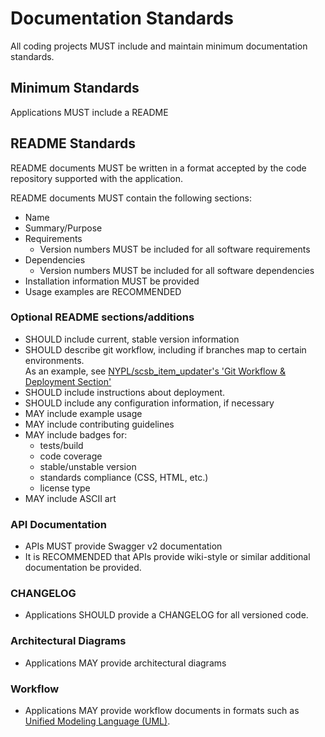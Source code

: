 # Documentation Standards

All coding projects MUST include and maintain minimum documentation standards.

## Minimum Standards

Applications MUST include a README

## README Standards

README documents MUST be written in a format accepted by the code
repository supported with the application.

README documents MUST contain the following sections:

- Name
- Summary/Purpose
- Requirements
    - Version numbers MUST be included for all software requirements
- Dependencies
    - Version numbers MUST be included for all software dependencies
- Installation information MUST be provided
- Usage examples are RECOMMENDED

### Optional README sections/additions

- SHOULD include current, stable version information
- SHOULD describe git workflow, including if branches map to certain environments.  
  As an example, see [NYPL/scsb_item_updater's 'Git Workflow & Deployment Section'](https://github.com/NYPL-discovery/scsb_item_updater#git-workflow--deployment)
- SHOULD include instructions about deployment.
- SHOULD include any configuration information, if necessary
- MAY include example usage
- MAY include contributing guidelines
- MAY include badges for:
    - tests/build
    - code coverage
    - stable/unstable version
    - standards compliance (CSS, HTML, etc.)
    - license type
- MAY include ASCII art

### API Documentation

- APIs MUST provide Swagger v2 documentation
- It is RECOMMENDED that APIs provide wiki-style or similar additional
documentation be provided.


### CHANGELOG

- Applications SHOULD provide a CHANGELOG for all versioned code.

### Architectural Diagrams

- Applications MAY provide architectural diagrams

### Workflow

- Applications MAY provide workflow documents in formats such as
[Unified Modeling Language (UML)](http://www.uml.org).
